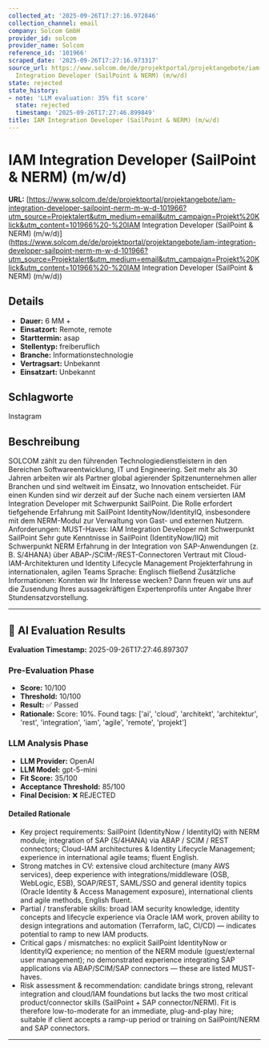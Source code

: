 ```yaml
---
collected_at: '2025-09-26T17:27:16.972846'
collection_channel: email
company: Solcom GmbH
provider_id: solcom
provider_name: Solcom
reference_id: '101966'
scraped_date: '2025-09-26T17:27:16.973317'
source_url: https://www.solcom.de/de/projektportal/projektangebote/iam-integration-developer-sailpoint-nerm-m-w-d-101966?utm_source=Projektalert&utm_medium=email&utm_campaign=Projekt%20Klick&utm_content=101966%20-%20IAM
  Integration Developer (SailPoint & NERM) (m/w/d)
state: rejected
state_history:
- note: 'LLM evaluation: 35% fit score'
  state: rejected
  timestamp: '2025-09-26T17:27:46.899849'
title: IAM Integration Developer (SailPoint & NERM) (m/w/d)
---
```




# IAM Integration Developer (SailPoint & NERM) (m/w/d)
**URL:** [https://www.solcom.de/de/projektportal/projektangebote/iam-integration-developer-sailpoint-nerm-m-w-d-101966?utm_source=Projektalert&utm_medium=email&utm_campaign=Projekt%20Klick&utm_content=101966%20-%20IAM Integration Developer (SailPoint & NERM) (m/w/d)](https://www.solcom.de/de/projektportal/projektangebote/iam-integration-developer-sailpoint-nerm-m-w-d-101966?utm_source=Projektalert&utm_medium=email&utm_campaign=Projekt%20Klick&utm_content=101966%20-%20IAM Integration Developer (SailPoint & NERM) (m/w/d))
## Details
- **Dauer:** 6 MM +
- **Einsatzort:** Remote, remote
- **Starttermin:** asap
- **Stellentyp:** freiberuflich
- **Branche:** Informationstechnologie
- **Vertragsart:** Unbekannt
- **Einsatzart:** Unbekannt

## Schlagworte
Instagram

## Beschreibung
SOLCOM zählt zu den führenden Technologiedienstleistern in den Bereichen Softwareentwicklung, IT und Engineering. Seit mehr als 30 Jahren arbeiten wir als Partner global agierender Spitzenunternehmen aller Branchen und sind weltweit im Einsatz, wo Innovation entscheidet.
Für einen Kunden sind wir derzeit auf der Suche nach einem versierten IAM Integration Developer mit Schwerpunkt SailPoint.
Die Rolle erfordert tiefgehende Erfahrung mit SailPoint IdentityNow/IdentityIQ, insbesondere mit dem NERM-Modul zur Verwaltung von Gast- und externen Nutzern.
Anforderungen:
MUST-Haves:
IAM Integration Developer mit Schwerpunkt SailPoint
Sehr gute Kenntnisse in SailPoint (IdentityNow/IIQ) mit Schwerpunkt NERM
Erfahrung in der Integration von SAP-Anwendungen (z. B. S/4HANA) über ABAP-/SCIM-/REST-Connectoren
Vertraut mit Cloud-IAM-Architekturen und Identity Lifecycle Management
Projekterfahrung in internationalen, agilen Teams
Sprache: Englisch fließend
Zusätzliche Informationen:
Konnten wir Ihr Interesse wecken? Dann freuen wir uns auf die Zusendung Ihres aussagekräftigen Expertenprofils unter Angabe Ihrer Stundensatzvorstellung.

---

## 🤖 AI Evaluation Results

**Evaluation Timestamp:** 2025-09-26T17:27:46.897307

### Pre-Evaluation Phase
- **Score:** 10/100
- **Threshold:** 10/100
- **Result:** ✅ Passed
- **Rationale:** Score: 10%. Found tags: ['ai', 'cloud', 'architekt', 'architektur', 'rest', 'integration', 'iam', 'agile', 'remote', 'projekt']

### LLM Analysis Phase
- **LLM Provider:** OpenAI
- **LLM Model:** gpt-5-mini
- **Fit Score:** 35/100
- **Acceptance Threshold:** 85/100
- **Final Decision:** ❌ REJECTED

#### Detailed Rationale
- Key project requirements: SailPoint (IdentityNow / IdentityIQ) with NERM module; integration of SAP (S/4HANA) via ABAP / SCIM / REST connectors; Cloud-IAM architectures & Identity Lifecycle Management; experience in international agile teams; fluent English.
- Strong matches in CV: extensive cloud architecture (many AWS services), deep experience with integrations/middleware (OSB, WebLogic, ESB), SOAP/REST, SAML/SSO and general identity topics (Oracle Identity & Access Management exposure), international clients and agile methods, English fluent.
- Partial / transferable skills: broad IAM security knowledge, identity concepts and lifecycle experience via Oracle IAM work, proven ability to design integrations and automation (Terraform, IaC, CI/CD) — indicates potential to ramp to new IAM products.
- Critical gaps / mismatches: no explicit SailPoint IdentityNow or IdentityIQ experience; no mention of the NERM module (guest/external user management); no demonstrated experience integrating SAP applications via ABAP/SCIM/SAP connectors — these are listed MUST-haves.
- Risk assessment & recommendation: candidate brings strong, relevant integration and cloud/IAM foundations but lacks the two most critical product/connector skills (SailPoint + SAP connector/NERM). Fit is therefore low-to-moderate for an immediate, plug-and-play hire; suitable if client accepts a ramp-up period or training on SailPoint/NERM and SAP connectors.

---
